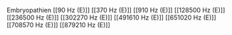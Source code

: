 Embryopathien
[[90 Hz (E)]]
[[370 Hz (E)]]
[[910 Hz (E)]]
[[128500 Hz (E)]]
[[236500 Hz (E)]]
[[302270 Hz (E)]]
[[491610 Hz (E)]]
[[651020 Hz (E)]]
[[708570 Hz (E)]]
[[879210 Hz (E)]]